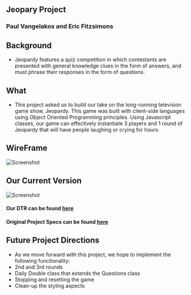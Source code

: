 ## Jeopary Project
### Paul Vangelakos and Eric Fitzsimons

## Background
- Jeopardy features a quiz competition in which contestants are presented with general knowledge clues in the form of answers, and must phrase their responses in the form of questions.

## What 
- This project asked us to build our take on the long-running television game show, Jeopardy. This game was built with client-side languages using Object Oriented Programming principles.  Using Javascript classes, our game can effectively instantiate 3 players and 1 round of Jeopardy that will have people laughing or crying for hours. 

## WireFrame  
![Screenshot](https://i.imgur.com/6c92o52.png)

## Our Current Version
![Screenshot](https://i.imgur.com/Mo2eQwI.png)

#### Our DTR can be found [here](https://gist.github.com/pvinthemix/080dc09c92e44643bc70db60ffada0c4)

#### Original Project Specs can be found [here](http://frontend.turing.io/projects/jeopardy.html) 

## Future Project Directions
- As we move forward with this project, we hope to implement the following functionality:
- 2nd and 3rd rounds
- Daily Double class that extends the Questions class
- Stopping and resetting the game
- Clean-up the styling aspects
